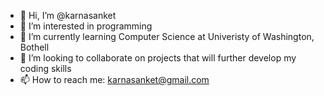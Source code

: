 - 👋 Hi, I’m @karnasanket
- 👀 I’m interested in programming
- 🌱 I’m currently learning Computer Science at Univeristy of Washington, Bothell
- 💞️ I’m looking to collaborate on projects that will further develop my coding skills
- 📫 How to reach me: karnasanket@gmail.com

